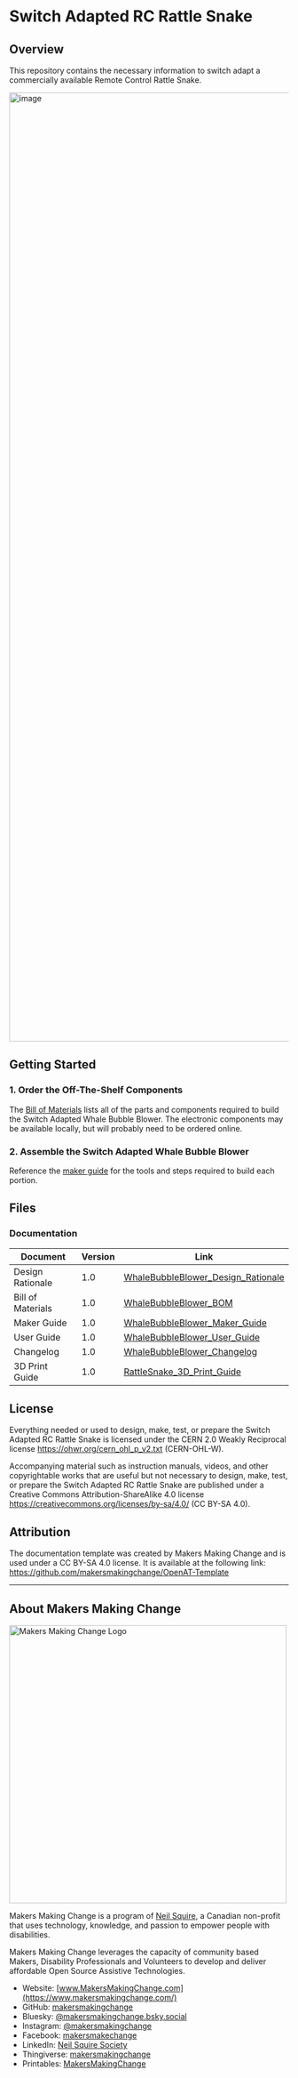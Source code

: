 # Switch Adapted RC Rattle Snake

## Overview
This repository contains the necessary information to switch adapt a commercially available Remote Control Rattle Snake. 

<!--- PHOTO --->
<img width="2560" height="1707" alt="image" src="https://github.com/user-attachments/assets/94fcbabc-5f5d-4904-b632-6f0b8108d6fd" />

## Getting Started
<!--- Include an overall idea of what major steps are required to build the device. --->

### 1. Order the Off-The-Shelf Components
The [Bill of Materials](https://github.com/makersmakingchange/Adapted-Toys/blob/61eccf1686d0bf9c07d14af7184d1c0cee148b85/Toy_Instructions/Available/RC_Toys/Estink%20-%20Rattle%20Snake%20Toy/SlitheringSnake_BOM_V1.0.xlsx) lists all of the parts and components required to build the Switch Adapted Whale Bubble Blower. The electronic components may be available locally, but will probably need to be ordered online. 

### 2. Assemble the Switch Adapted Whale Bubble Blower
Reference the [maker guide](https://github.com/makersmakingchange/Adapted-Toys/blob/3ffab351692519d6581d821faf11a66c978a04d9/Toy_Instructions/Available/RC_Toys/Estink%20-%20Rattle%20Snake%20Toy/SlitheringSnake_Assembly_Guide.pdf) for the tools and steps required to build each portion.

## Files
<!---FILES  This section includes all the information and files required to build and modify the device, including documentation, design files, and build files. --->

### Documentation
<!--- DOCUMENTATION --->
| Document | Version | Link |
|----------|---------|------|
| Design Rationale     | 1.0 | [WhaleBubbleBlower_Design_Rationale](https://github.com/makersmakingchange/Adapted-Toys/blob/5016a3d5ef5db248452a0a430a34345196785bc4/Toy_Instructions/Available/RC_Toys/Estink%20-%20Rattle%20Snake%20Toy/SlitheringSnake_Design_Rationale.pdf) |
| Bill of Materials    | 1.0 | [WhaleBubbleBlower_BOM](https://github.com/makersmakingchange/Adapted-Toys/blob/61eccf1686d0bf9c07d14af7184d1c0cee148b85/Toy_Instructions/Available/RC_Toys/Estink%20-%20Rattle%20Snake%20Toy/SlitheringSnake_BOM_V1.0.xlsx) |
| Maker Guide       | 1.0 | [WhaleBubbleBlower_Maker_Guide](https://github.com/makersmakingchange/Adapted-Toys/blob/3ffab351692519d6581d821faf11a66c978a04d9/Toy_Instructions/Available/RC_Toys/Estink%20-%20Rattle%20Snake%20Toy/SlitheringSnake_Assembly_Guide.pdf) |
| User Guide          | 1.0 | [WhaleBubbleBlower_User_Guide](https://github.com/makersmakingchange/Adapted-Toys/blob/9df766a7123e797589fd489a29e9c6532143bde8/Toy_Instructions/Available/RC_Toys/Estink%20-%20Rattle%20Snake%20Toy/SlitheringSnake_User_Guide.pdf)           |
| Changelog            | 1.0 | [WhaleBubbleBlower_Changelog](https://github.com/makersmakingchange/Adapted-Toys/blob/5f80e6b7cd08b7e437c9ad23f1a9116060648fcb/Toy_Instructions/Available/RC_Toys/Estink%20-%20Rattle%20Snake%20Toy/SlitheringSnake_ChangeLog.pdf)               |
| 3D Print Guide | 1.0 | [RattleSnake_3D_Print_Guide](https://github.com/makersmakingchange/Adapted-Toys/blob/7300ee1ef6fd14b7e20a9e13d5cae95a1281cb47/Toy_Instructions/Available/RC_Toys/Estink%20-%20Rattle%20Snake%20Toy/SlitheringSnake_3D_Print_Guide.pdf)

## License
<!--- LICENSE Choose an appropriate license. We recommend an open-source hardware compatible license. --->
Everything needed or used to design, make, test, or prepare the Switch Adapted RC Rattle Snake is licensed under the CERN 2.0 Weakly Reciprocal license <https://ohwr.org/cern_ohl_p_v2.txt> (CERN-OHL-W).

Accompanying material such as instruction manuals, videos, and other copyrightable works that are useful but not necessary to design, make, test, or prepare the Switch Adapted RC Rattle Snake are published under a Creative Commons Attribution-ShareAlike 4.0 license <https://creativecommons.org/licenses/by-sa/4.0/> (CC BY-SA 4.0).

## Attribution
<!--- ATTRIBUTION Include any information related to the development of the design. This may include who identified the initial challenge, who contributed to the design --->

The documentation template was created by Makers Making Change and is used under a CC BY-SA 4.0 license. It is available at the following link: https://github.com/makersmakingchange/OpenAT-Template

----
<!-- ABOUT MMC START -->
## About Makers Making Change
[<img src="https://raw.githubusercontent.com/makersmakingchange/makersmakingchange/main/img/mmc_logo.svg" width="500" alt="Makers Making Change Logo">](https://www.makersmakingchange.com/)

Makers Making Change is a program of [Neil Squire](https://www.neilsquire.ca/), a Canadian non-profit that uses technology, knowledge, and passion to empower people with disabilities.

Makers Making Change leverages the capacity of community based Makers, Disability Professionals and Volunteers to develop and deliver affordable Open Source Assistive Technologies.

 - Website: [www.MakersMakingChange.com](https://www.makersmakingchange.com/)
 - GitHub: [makersmakingchange](https://github.com/makersmakingchange)
 - Bluesky: [@makersmakingchange.bsky.social](https://bsky.app/profile/makersmakingchange.bsky.social)
 - Instagram: [@makersmakingchange](https://www.instagram.com/makersmakingchange)
 - Facebook: [makersmakechange](https://www.facebook.com/makersmakechange)
 - LinkedIn: [Neil Squire Society](https://www.linkedin.com/company/neil-squire-society/)
 - Thingiverse: [makersmakingchange](https://www.thingiverse.com/makersmakingchange/about)
 - Printables: [MakersMakingChange](https://www.printables.com/@MakersMakingChange)
